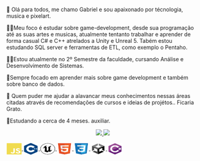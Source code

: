  👋 Olá para todos, me chamo Gabriel e sou apaixonado por técnologia, musica e pixelart.
 
 👾👾Meu foco é estudar sobre game-development, desde sua programação até as suas artes e musicas, atualmente tentanto trabalhar e aprender de forma casual C# e C++ atrelados a Unity e Unreal 5.
 Tabém estou estudando SQL server e ferramentas de ETL, como exemplo o Pentaho.

🐱‍👤Estou atualmente no 2º Semestre da faculdade, cursando Análise e Desenvolvimento de Sistemas.

🤖Sempre focado em aprender mais sobre game development e também sobre banco de dados.

🤯 Quem puder me ajudar a alavancar meus conhecimentos nessas áreas citadas através de recomendações de cursos e ideias de projétos.. Ficaria Grato.

🧠Estudando a cerca de 4 meses. auxiliar.

<div align="center">
  <a href="https://github.com/Gabrielzebub">
  <img height="180em" src="https://github-readme-stats.vercel.app/api?username=Gabrielzebub&show_icons=true&theme=omni&include_all_commits=true&count_private=true"/>
  <img height="180em" src="https://github-readme-stats.vercel.app/api/top-langs/?username=Gabrielzebub&layout=compact&langs_count=7&theme=omni"/>
</div>

<div style="display: inline_block"><br>
  <img align="center" alt="Gabs-Js" height="30" width="40" src="https://raw.githubusercontent.com/devicons/devicon/master/icons/javascript/javascript-plain.svg">
  <img align="center" alt="Gabs-C++" height="30" width="40" src="https://raw.githubusercontent.com/devicons/devicon/master/icons/cplusplus/cplusplus-plain.svg">
  <img align="center" alt="Gabs-unrealengine" height="30" width="40" src="https://raw.githubusercontent.com/devicons/devicon/master/icons/unrealengine/unrealengine-original.svg">
  <img align="center" alt="Gabs-HTML" height="30" width="40" src="https://raw.githubusercontent.com/devicons/devicon/master/icons/html5/html5-original.svg">
  <img align="center" alt="Gabs-CSS" height="30" width="40" src="https://raw.githubusercontent.com/devicons/devicon/master/icons/css3/css3-original.svg">
  <img align="center" alt="Gabs-unity" height="30" width="40" src="https://raw.githubusercontent.com/devicons/devicon/master/icons/unity/unity-original.svg">
  <img align="center" alt="Gabs-Csharp" height="30" width="40" src="https://raw.githubusercontent.com/devicons/devicon/master/icons/csharp/csharp-original.svg">
</div>

##
